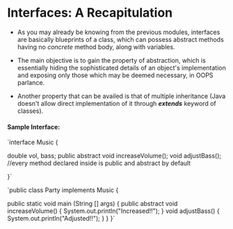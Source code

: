 # Interfaces: A Recapitulation

- As you may already be knowing from the previous modules, interfaces are basically blueprints of a class, which can possess abstract methods having no *concrete* method body, along with variables. 

- The main objective is to gain the property of abstraction, which is essentially hiding the sophisticated details of an object's implementation and exposing only those which may be deemed necessary, in OOPS parlance.

- Another property that can be availed is that of multiple inheritance (Java doesn't allow direct implementation of it through ***extends*** keyword of classes).

#### Sample Interface:

`interface Music {

 
 double vol, bass;
 public abstract void increaseVolume();
 void adjustBass(); //every method declared inside is public and abstract by default
 
 }`
 
 `public class Party implements Music {
 
 public static void main (String [] args)
 {
   public abstract void increaseVolume()
     {
        System.out.println("Increased!!");
       }
   void adjustBass()
   {
      System.out.println("Adjusted!!");
    }
  }
 }`
 
 
 








